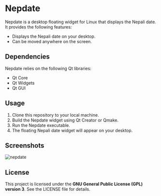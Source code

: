 # Nepdate

Nepdate is a desktop floating widget for Linux that displays the Nepali date. It provides the following features:

- Displays the Nepali date on your desktop.
- Can be moved anywhere on the screen.

## Dependencies

Nepdate relies on the following Qt libraries:

- Qt Core
- Qt Widgets
- Qt GUI

## Usage

1. Clone this repository to your local machine.
2. Build the Nepdate widget using Qt Creator or Qmake.
3. Run the Nepdate executable.
4. The floating Nepali date widget will appear on your desktop.

## Screenshots

![nepdate](![image](https://github.com/khumnath/nepdate/assets/50103558/aef87190-2d99-44d0-9886-db46c4237399)
)

## License

This project is licensed under the **GNU General Public License (GPL) version 3**. See the LICENSE file for details.
